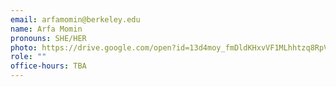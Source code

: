 ```yaml
---
email: arfamomin@berkeley.edu
name: Arfa Momin
pronouns: SHE/HER
photo: https://drive.google.com/open?id=13d4moy_fmDldKHxvVF1MLhhtzq8RpVfA
role: ""
office-hours: TBA
---
```

